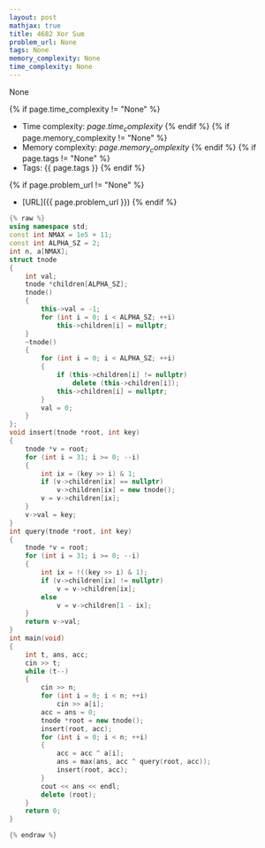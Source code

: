 ```yaml
---
layout: post
mathjax: true
title: 4682 Xor Sum
problem_url: None
tags: None
memory_complexity: None
time_complexity: None
---
```


None


{% if page.time_complexity != "None" %}
- Time complexity: ${{ page.time_complexity }}$
{% endif %}
{% if page.memory_complexity != "None" %}
- Memory complexity: ${{ page.memory_complexity }}$
{% endif %}
{% if page.tags != "None" %}
- Tags: {{ page.tags }}
{% endif %}

{% if page.problem_url != "None" %}
- [URL]({{ page.problem_url }})
{% endif %}

```cpp
{% raw %}
using namespace std;
const int NMAX = 1e5 + 11;
const int ALPHA_SZ = 2;
int n, a[NMAX];
struct tnode
{
    int val;
    tnode *children[ALPHA_SZ];
    tnode()
    {
        this->val = -1;
        for (int i = 0; i < ALPHA_SZ; ++i)
            this->children[i] = nullptr;
    }
    ~tnode()
    {
        for (int i = 0; i < ALPHA_SZ; ++i)
        {
            if (this->children[i] != nullptr)
                delete (this->children[i]);
            this->children[i] = nullptr;
        }
        val = 0;
    }
};
void insert(tnode *root, int key)
{
    tnode *v = root;
    for (int i = 31; i >= 0; --i)
    {
        int ix = (key >> i) & 1;
        if (v->children[ix] == nullptr)
            v->children[ix] = new tnode();
        v = v->children[ix];
    }
    v->val = key;
}
int query(tnode *root, int key)
{
    tnode *v = root;
    for (int i = 31; i >= 0; --i)
    {
        int ix = !((key >> i) & 1);
        if (v->children[ix] != nullptr)
            v = v->children[ix];
        else
            v = v->children[1 - ix];
    }
    return v->val;
}
int main(void)
{
    int t, ans, acc;
    cin >> t;
    while (t--)
    {
        cin >> n;
        for (int i = 0; i < n; ++i)
            cin >> a[i];
        acc = ans = 0;
        tnode *root = new tnode();
        insert(root, acc);
        for (int i = 0; i < n; ++i)
        {
            acc = acc ^ a[i];
            ans = max(ans, acc ^ query(root, acc));
            insert(root, acc);
        }
        cout << ans << endl;
        delete (root);
    }
    return 0;
}

{% endraw %}
```